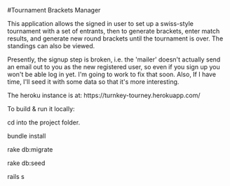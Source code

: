 #Tournament Brackets Manager
<p>This application allows the signed in user to set up a swiss-style tournament with a set of entrants, then to generate brackets, enter match results, and generate new round brackets until the tournament is over.
The standings can also be viewed.</p>
<p/>
<p>Presently, the signup step is broken, i.e. the 'mailer' doesn't actually send an email out to you as the new registered user, so even if you sign up you won't be able log in yet.  I'm going to work to fix that soon.  Also, If I have time, I'll seed it with some data so that it's more interesting.</p>

<p/>
<p>The heroku instance is at: https://turnkey-tourney.herokuapp.com/</p>

<p>To build & run it locally:</p>
<p>cd into the project folder.</p>
<p>bundle install</p>
<p>rake db:migrate</p>
<p>rake db:seed</p>
<p>rails s</p>

